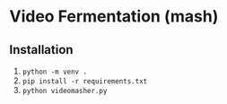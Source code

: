 # Video Fermentation (mash)

## Installation

1. `python -m venv .`
2. `pip install -r requirements.txt`
3. `python videomasher.py`
